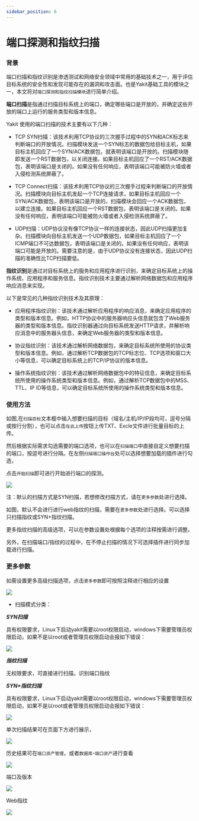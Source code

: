 ```yaml
---
sidebar_position: 6
---
```


# 端口探测和指纹扫描

### 背景

端口扫描和指纹识别是渗透测试和网络安全领域中常用的基础技术之一，用于评估目标系统的安全性和发现可能存在的漏洞和攻击面。也是Yakit基础工具的模块之一，本文将对`端口探测和指纹扫描模块`进行简单介绍。

**端口扫描**是指通过扫描目标系统上的端口，确定哪些端口是开放的，并确定这些开放的端口上运行的服务类型和版本信息。

Yakit 使用的端口扫描的技术主要有以下几种：

- TCP SYN扫描：该技术利用TCP协议的三次握手过程中的SYN和ACK标志来判断端口的开放情况。扫描模块发送一个SYN标志的数据包给目标主机，如果目标主机回应了一个SYN/ACK数据包，就表明该端口是开放的。扫描模块随即发送一个RST数据包，以关闭连接。如果目标主机回应了一个RST/ACK数据包，表明该端口是关闭的。如果没有任何响应，表明该端口可能被防火墙或者入侵检测系统屏蔽了。

- TCP Connect扫描：该技术利用TCP协议的三次握手过程来判断端口的开放情况。扫描模块向目标主机发起一个TCP连接请求，如果目标主机回应一个SYN/ACK数据包，表明该端口是开放的，扫描模块会回应一个ACK数据包，以建立连接。如果目标主机回应一个RST数据包，表明该端口是关闭的。如果没有任何响应，表明该端口可能被防火墙或者入侵检测系统屏蔽了。

- UDP扫描：UDP协议没有像TCP协议一样的连接状态，因此UDP扫描更加复杂。扫描模块向目标主机发送一个UDP数据包，如果目标主机回应了一个ICMP端口不可达数据包，表明该端口是关闭的。如果没有任何响应，表明该端口可能是开放的。需要注意的是，由于UDP协议没有连接状态，因此UDP扫描的准确性比TCP扫描要低。

**指纹识别**是通过对目标系统上的服务和应用程序进行识别，来确定目标系统上的操作系统、应用程序和服务信息。指纹识别技术主要通过解析网络数据包和应用程序响应消息来实现。

以下是常见的几种指纹识别技术及其原理：

- 应用程序指纹识别：该技术通过解析应用程序的响应消息，来确定应用程序的类型和版本信息。例如，HTTP协议中的服务器响应头信息就包含了Web服务器的类型和版本信息。指纹识别器通过向目标系统发送HTTP请求，并解析响应消息中的服务器头信息，来确定Web服务器的类型和版本信息。

- 协议指纹识别：该技术通过解析网络数据包，来确定目标系统所使用的协议类型和版本信息。例如，通过解析TCP数据包的TCP标志位、TCP选项和窗口大小等信息，可以确定目标系统上的TCP/IP协议的版本信息。

- 操作系统指纹识别：该技术通过解析网络数据包中的特征信息，来确定目标系统所使用的操作系统类型和版本信息。例如，通过解析TCP数据包中的MSS、TTL、IP ID等信息，可以确定目标系统所使用的操作系统类型和版本信息。

### 使用方法

如图,在`扫描目标`文本框中输入想要扫描的目标（域名/主机/IP/IP段均可，逗号分隔或按行分割），也可以点击`在此上传`按钮上传TXT、Excle文件进行批量目标的上传。

然后根据实际需求勾选需要的端口选项，也可以在`扫描端口`中直接自定义想要扫描的端口，按逗号进行分隔。在左侧`扫描端口操作台`处可以选择想要加载的插件进行勾选，

点击`开始扫描`即可进行开始进行端口的探测。

![](/img/products/yakit/modular-fingerprint-scanning-1.png)

注：默认的扫描方式是SYN扫描，若想修改扫描方式，请在`更多参数`处进行选择。

如图，默认不会进行进行web指纹的扫描，需要在`更多参数`处进行选择。可以选择只扫描指纹或SYN+指纹扫描。

更多指纹扫描的高级选项，可以在参数设置处根据每个选项的注释按需进行调整。

另外，在扫描端口/指纹的过程中，在不停止扫描的情况下可选择插件进行同步加载进行扫描。

### 更多参数

如需设置更多高级扫描选项，点击`更多参数`即可按照注释进行相应的设置

![](/img/products/yakit/modular-fingerprint-scanning-2.png)

- 扫描模式分类：

***SYN扫描***

具有权限要求，Linux下启动yakit需要以root权限启动，windows下需要管理员权限启动，如果不是以root或者管理员权限启动会报如下错误：

![](/img/products/yakit/modular-fingerprint-scanning-3.png)

***指纹扫描***

无权限要求，可直接进行扫描，识别端口指纹

***SYN+指纹扫描***

具有权限要求，Linux下启动yakit需要以root权限启动，windows下需要管理员权限启动，如果不是以root或者管理员权限启动会报如下错误：

![](/img/products/yakit/modular-fingerprint-scanning-4.png)

单次扫描结果可在页面下方进行展示，

![](/img/products/yakit/modular-fingerprint-scanning-5.png)

历史结果可在`端口资产管理`，或者`数据库`-`端口资产`进行查看

![](/img/products/yakit/modular-fingerprint-scanning-8.png)

端口及版本

![](/img/products/yakit/modular-fingerprint-scanning-6.png)

Web指纹

![](/img/products/yakit/modular-fingerprint-scanning-7.png)


